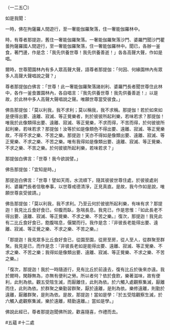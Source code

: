（一二五〇）

如是我聞：

一時，佛在拘薩羅人間遊行，至一奢能伽羅聚落，住一奢能伽羅林中。

時，有尊者那提迦，舊住一奢能伽羅聚落。一奢能伽羅聚落沙門、婆羅門聞沙門瞿曇拘薩羅國人間遊行，至一奢能伽羅聚落，住一奢能伽羅林中。聞已，各辦一釜食，著門邊，作是念：「我先供養世尊！我先供養善逝！」各各高聲大聲，作如是唱。

爾時，世尊聞園林內有多人眾高聲大聲，語尊者那提伽：「何因、何緣園林內有眾多人高聲大聲唱說之聲？」

尊者那提伽白佛言：「世尊！此一奢能伽羅聚落諸剎利、婆羅門長者聞世尊住此林中，各作一釜食置園林內，各自唱言：『我先供養世尊！我先供養善逝！』以是故，於此林中多人高聲大聲唱說之聲。唯願世尊當受彼食。」

佛告那提伽：「莫以利我，我不求利；莫以稱我，我不求稱。那提伽！若於如來如是便得出要、遠離、寂滅、等正覺樂者，則於彼彼所起利樂，若味若求？那提伽！唯我於此像類得出要、遠離、寂滅、等正覺樂，不求而得，不苦而得，於何彼彼所起利樂，若味若求？那提伽！汝等於如是像類色不得出要、遠離、寂滅、等正覺樂故，不得不求之樂、不苦之樂。那提迦！天亦不得如是像類出要、遠離、寂滅、等正覺樂、不求之樂、不苦之樂。唯有我得如是像類出要、遠離、寂滅、等正覺樂、不求之樂、不苦之樂。於何彼彼所起利樂，若味若求？」

那提伽白佛言：「世尊！我今欲說譬。」

佛告那提伽：「宜知是時。」

那提迦白佛言：「世尊！譬如天雨，水流順下，隨其彼彼世尊住處，於彼彼處剎利、婆羅門長者信敬奉事，以世尊戒德清淨，正見真直。是故，我今作如是說，唯願世尊哀受彼請。」

佛告那提伽：「莫以利我，我不求利。乃至云何於彼彼所起利樂，有味有求？那提迦！我見比丘食好食已，仰腹而臥，急喘長息。我見已，作是思惟：『如此長老不得出要、遠離、寂滅、等正覺樂、不求之樂、不苦之樂。』復次，那提迦！我見此有二比丘食好食已，飽腹喘息，偃闡而行。我作是念：『非彼長老能得出要、遠離、寂滅、等正覺之樂、不求之樂、不苦之樂。』

「那提迦！我見眾多比丘食好食已，從園至園，從房至房，從人至人，從群聚至群聚。我見是已，而作是念：『非彼長老如是能得出要、遠離、寂滅、等正覺樂、不求之樂、不苦之樂；我得如是像類出要、遠離、寂滅、等正覺樂、不求之樂、不苦之樂。』

「復次，那提迦！我於一時隨道行，見有比丘於前遠去，復有比丘於後來亦遠。我於爾時，閑靜無為，亦無有便利之勞。所以者何？依於食飲，樂著滋味，故有便利，此則為依。觀五受陰生滅，而厭離住，此則為依。於六觸入處觀察集滅，厭離而住，此則為依。於群聚之樂勤習群聚，厭於遠離，是則為依。樂修遠離，則勤於遠離，厭離群聚，是則為依。是故，那提迦！當如是學：『於五受陰觀察生滅，於六觸入處觀察集滅，樂於遠離，精勤遠離。』當如是學。」

佛說此經已，尊者那提迦聞佛所說，歡喜隨喜，作禮而去。





#五蘊
#十二處
